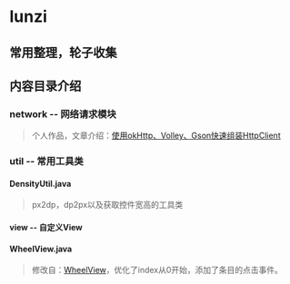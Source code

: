 # lunzi
常用整理，轮子收集
---
## 内容目录介绍

###   network -- 网络请求模块
> 个人作品，文章介绍：[使用okHttp、Volley、Gson快速组装HttpClient](http://oakzmm.com/2015/07/22/okHttp-Volley-Gson/)

###  util -- 常用工具类
#### DensityUtil.java 

> px2dp，dp2px以及获取控件宽高的工具类

#### view -- 自定义View

#### WheelView.java
> 修改自：[WheelView](https://github.com/wangjiegulu/WheelView)，优化了index从0开始，添加了条目的点击事件。